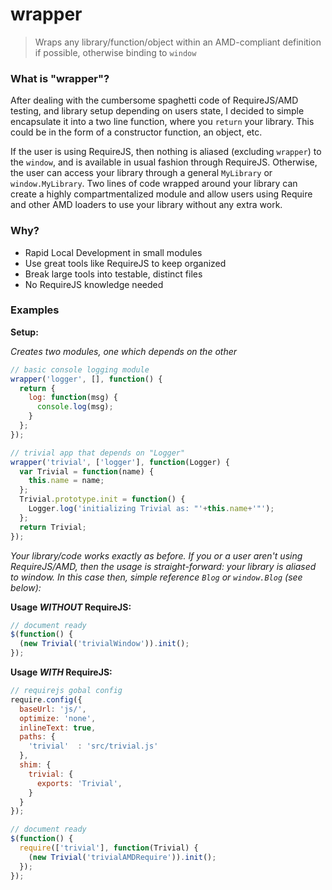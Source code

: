 
# wrapper

> Wraps any library/function/object within an AMD-compliant definition if possible, otherwise binding to `window`

### What is "wrapper"?

After dealing with the cumbersome spaghetti code of RequireJS/AMD testing, and library setup depending on users state, I decided to simple encapsulate it into a two line function, where you `return` your library. This could be in the form of a constructor function, an object, etc. 

If the user is using RequireJS, then nothing is aliased (excluding `wrapper`) to the `window`, and is available in usual fashion through RequireJS. Otherwise, the user can access your library through a general `MyLibrary` or `window.MyLibrary`. Two lines of code wrapped around your library can create a highly compartmentalized module and allow users using Require and other AMD loaders to use your library without any extra work.

### Why?

  * Rapid Local Development in small modules
  * Use great tools like RequireJS to keep organized
  * Break large tools into testable, distinct files
  * No RequireJS knowledge needed

### Examples

**Setup:**

_Creates two modules, one which depends on the other_

```javascript
// basic console logging module
wrapper('logger', [], function() {
  return {
    log: function(msg) {
      console.log(msg);
    }
  };
});

// trivial app that depends on "Logger"
wrapper('trivial', ['logger'], function(Logger) {
  var Trivial = function(name) {
    this.name = name;
  };
  Trivial.prototype.init = function() {
    Logger.log('initializing Trivial as: "'+this.name+'"');
  };
  return Trivial;
});
```

_Your library/code works exactly as before. If you or a user aren't using RequireJS/AMD, then the usage is straight-forward: your library is aliased to window. In this case then, simple reference `Blog` or `window.Blog` (see below):_

**Usage _WITHOUT_ RequireJS:**

```javascript
// document ready
$(function() {
  (new Trivial('trivialWindow')).init();
});
```

**Usage _WITH_ RequireJS:**

```javascript
// requirejs gobal config
require.config({
  baseUrl: 'js/',
  optimize: 'none',
  inlineText: true,
  paths: {
    'trivial'  : 'src/trivial.js'
  },
  shim: {
    trivial: {
      exports: 'Trivial',
    }
  }
});

// document ready
$(function() {
  require(['trivial'], function(Trivial) {
    (new Trivial('trivialAMDRequire')).init();
  });
});
```


